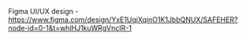 Figma UI/UX  design -
https://www.figma.com/design/YxE1UqiXqinO1K1JbbQNUX/SAFEHER?node-id=0-1&t=whlHJ1kuWRgVncIR-1
